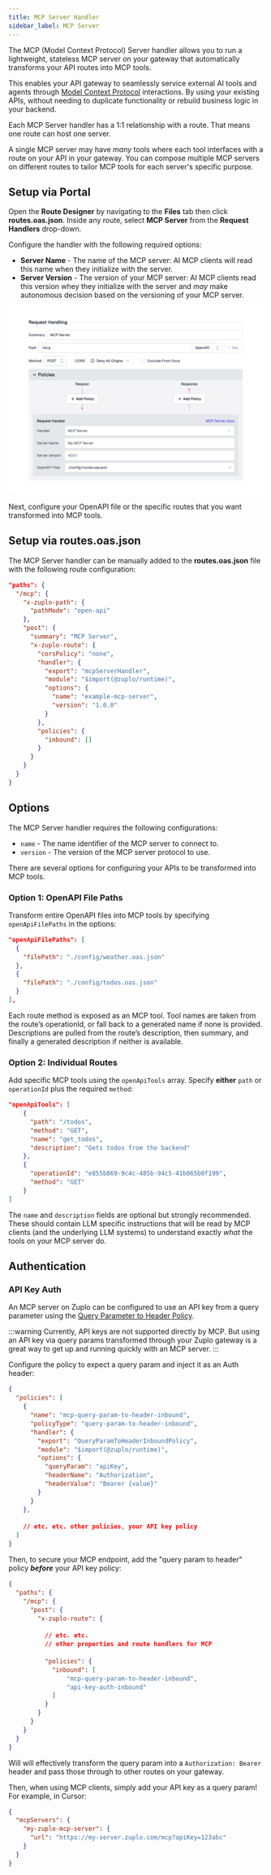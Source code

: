 ```yaml
---
title: MCP Server Handler
sidebar_label: MCP Server
---
```


The MCP (Model Context Protocol) Server handler allows you to run a lightweight,
stateless MCP server on your gateway that automatically transforms your API
routes into MCP tools.

This enables your API gateway to seamlessly service external AI tools and agents
through [Model Context Protocol](https://modelcontextprotocol.io/introduction)
interactions. By using your existing APIs, without needing to duplicate
functionality or rebuild business logic in your backend.

Each MCP Server handler has a 1:1 relationship with a route. That means one
route can host one server.

A single MCP server may have _many_ tools where each tool interfaces with a
route on your API in your gateway. You can compose multiple MCP servers on
different routes to tailor MCP tools for each server's specific purpose.

## Setup via Portal

Open the **Route Designer** by navigating to the **Files** tab then click
**routes.oas.json**. Inside any route, select **MCP Server** from the **Request
Handlers** drop-down.

Configure the handler with the following required options:

- **Server Name** - The name of the MCP server: AI MCP clients will read this
  name when they initialize with the server.
- **Server Version** - The version of your MCP server: AI MCP clients read this
  version whey they initialize with the server and _may_ make autonomous
  decision based on the versioning of your MCP server.

![MCP Server Handler Portal](../../public/media/mcp/portal-handler.png)

Next, configure your OpenAPI file or the specific routes that you want
transformed into MCP tools.

## Setup via routes.oas.json

The MCP Server handler can be manually added to the **routes.oas.json** file
with the following route configuration:

```json
"paths": {
  "/mcp": {
    "x-zuplo-path": {
      "pathMode": "open-api"
    },
    "post": {
      "summary": "MCP Server",
      "x-zuplo-route": {
        "corsPolicy": "none",
        "handler": {
          "export": "mcpServerHandler",
          "module": "$import(@zuplo/runtime)",
          "options": {
            "name": "example-mcp-server",
            "version": "1.0.0"
          }
        },
        "policies": {
          "inbound": []
        }
      }
    }
  }
}
```

## Options

The MCP Server handler requires the following configurations:

- `name` - The name identifier of the MCP server to connect to.
- `version` - The version of the MCP server protocol to use.

There are several options for configuring your APIs to be transformed into MCP
tools.

### Option 1: OpenAPI File Paths

Transform entire OpenAPI files into MCP tools by specifying `openApiFilePaths`
in the options:

```json
"openApiFilePaths": [
  {
    "filePath": "./config/weather.oas.json"
  },
  {
    "filePath": "./config/todos.oas.json"
  }
],
```

Each route method is exposed as an MCP tool. Tool names are taken from the
route’s operationId, or fall back to a generated name if none is provided.
Descriptions are pulled from the route’s description, then summary, and finally
a generated description if neither is available.

### Option 2: Individual Routes

Add specific MCP tools using the `openApiTools` array. Specify **either** `path`
or `operationId` plus the required `method`:

```json
"openApiTools": [
    {
      "path": "/todos",
      "method": "GET",
      "name": "get_todos",
      "description": "Gets todos from the backend"
    },
    {
      "operationId": "e855b869-9c4c-485b-94c5-41b865b0f199",
      "method": "GET"
    }
]
```

The `name` and `description` fields are optional but strongly recommended. These
should contain LLM specific instructions that will be read by MCP clients (and
the underlying LLM systems) to understand exactly _what_ the tools on your MCP
server do.

## Authentication

### API Key Auth

An MCP server on Zuplo can be configured to use an API key from a query parameter
using the [Query Parameter to Header Policy](../../policies/query-param-to-header-inbound).

:::warning
Currently, API keys are not supported directly by MCP.
But using an API key via query params transformed through your Zuplo gateway is
a great way to get up and running quickly with an MCP server.
:::

Configure the policy to expect a query param and inject it as an Auth header:

```json
{
  "policies": [
    {
      "name": "mcp-query-param-to-header-inbound",
      "policyType": "query-param-to-header-inbound",
      "handler": {
        "export": "QueryParamToHeaderInboundPolicy",
        "module": "$import(@zuplo/runtime)",
        "options": {
          "queryParam": "apiKey",
          "headerName": "Authorization",
          "headerValue": "Bearer {value}"
        }
      }
    },

    // etc. etc. other policies, your API key policy
  ]
}
```

Then, to secure your MCP endpoint, add the "query param to header" policy **_before_**
your API key policy:

```json
{
  "paths": {
    "/mcp": {
      "post": {
        "x-zuplo-route": {

          // etc. etc.
          // other properties and route handlers for MCP

          "policies": {
            "inbound": [
                "mcp-query-param-to-header-inbound",
                "api-key-auth-inbound"
            ]
          }
        }
      }
    }
  }
}
```

Will will effectively transform the query param into a `Authorization: Bearer` header
and pass those through to other routes on your gateway.

Then, when using MCP clients, simply add your API key as a query param!
For example, in Cursor:

```json
{
  "mcpServers": {
    "my-zuplo-mcp-server": {
      "url": "https://my-server.zuplo.com/mcp?apiKey=123abc"
    }
  }
}
```
